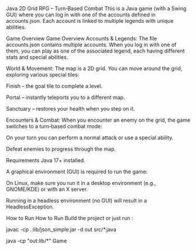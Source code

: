 Java 2D Grid RPG – Turn‑Based Combat
This is a Java game (with a Swing GUI) where you can log in with one of the accounts defined in accounts.json.
Each account is linked to multiple legends with unique abilities.

Game Overview
Game Overview
Accounts & Legends:
The file accounts.json contains multiple accounts.
When you log in with one of them, you can play as one of the associated legend, each having different stats and special abilities.

World & Movement:
The map is a 2D grid.
You can move around the grid, exploring various special tiles:

Finish – the goal tile to complete a level.

Portal – instantly teleports you to a different map.

Sanctuary – restores your health when you step on it.

Encounters & Combat:
When you encounter an enemy on the grid, the game switches to a turn‑based combat mode:

On your turn you can perform a normal attack or use a special ability.

Defeat enemies to progress through the map.

Requirements
Java 17+ installed.

A graphical environment (GUI) is required to run the game:

On Linux, make sure you run it in a desktop environment (e.g., GNOME/KDE) or with an X server.

Running in a headless environment (no GUI) will result in a HeadlessException.

How to Run
How to Run
Build the project or just run :

javac -cp .:lib/json_simple.jar -d out src/*.java

java -cp "out:lib/*" Game
